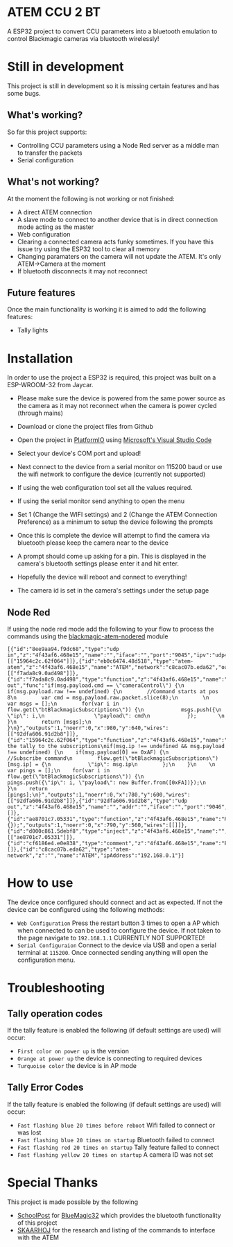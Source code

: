 # ATEM CCU 2 BT
A ESP32 project to convert CCU parameters into a bluetooth emulation to control Blackmagic cameras via bluetooth wirelessly!

# Still in development
This project is still in development so it is missing certain features and has some bugs.

## What's working?
So far this project supports:
- Controlling CCU parameters using a Node Red server as a middle man to transfer the packets
- Serial configuration

## What's not working?
At the moment the following is not working or not finished:
- A direct ATEM connection
- A slave mode to connect to another device that is in direct connection mode acting as the master
- Web configuration
- Clearing a connected camera acts funky sometimes. If you have this issue try using the ESP32 tool to clear all memory
- Changing paramaters on the camera will not update the ATEM. It's only ATEM->Camera at the moment
- If bluetooth disconnects it may not reconnect

## Future features
Once the main functionality is working it is aimed to add the following features:
- Tally lights

# Installation 
In order to use the project a ESP32 is required, this project was built on a ESP-WROOM-32 from Jaycar.

- Please make sure the device is powered from the same power source as the camera as it may not reconnect when the camera is power cycled (through mains)

- Download or clone the project files from Github
- Open the project in [PlatformIO](https://platformio.org/) using [Microsoft's Visual Studio Code](https://code.visualstudio.com/)
- Select your device's COM port and upload!

- Next connect to the device from a serial monitor on 115200 baud or use the wifi network to configure the device (currently not supported)
- If using the web configuration tool set all the values required.

- If using the serial monitor send anything to open the menu
- Set 1 (Change the WIFI settings) and 2 (Change the ATEM Connection Preference) as a minimum to setup the device following the prompts
- Once this is complete the device will attempt to find the camera via bluetooth please keep the camera near to the device
- A prompt should come up asking for a pin. This is displayed in the camera's bluetooth settings please enter it and hit enter.
- Hopefully the device will reboot and connect to everything!
- The camera id is set in the camera's settings under the setup page


## Node Red
If using the node red mode add the following to your flow to process the commands using the [blackmagic-atem-nodered](https://github.com/haydendonald/blackmagic-atem-nodered) module
```
[{"id":"8ee9aa94.f9dc68","type":"udp in","z":"4f43af6.468e15","name":"","iface":"","port":"9045","ipv":"udp4","multicast":"false","group":"","datatype":"buffer","x":620,"y":600,"wires":[["15964c2c.62f064"]]},{"id":"eb0c6474.48d518","type":"atem-atem","z":"4f43af6.468e15","name":"ATEM","network":"c8cac07b.eda62","outputMode":"supported","sendTime":"no","sendInitialData":"yes","sendStatusUpdates":"yes","x":810,"y":640,"wires":[["f7ada8c9.0ad498"]]},{"id":"f7ada8c9.0ad498","type":"function","z":"4f43af6.468e15","name":"Send out","func":"if(msg.payload.cmd == \"cameraControl\") {\n    if(msg.payload.raw !== undefined) {\n        //Command starts at pos 8\n        var cmd = msg.payload.raw.packet.slice(8);\n        \n        var msgs = [];\n        for(var i in flow.get(\"btBlackmagicSubscriptions\")) {\n            msgs.push({\n                \"ip\": i,\n                \"payload\": cmd\n            });       \n        }\n        return [msgs];\n    }\n}","outputs":1,"noerr":0,"x":980,"y":640,"wires":[["92dfa606.91d2b8"]]},{"id":"15964c2c.62f064","type":"function","z":"4f43af6.468e15","name":"Subscribe","func":"//Add the tally to the subscriptions\nif(msg.ip !== undefined && msg.payload !== undefined) {\n    if(msg.payload[0] == 0xAF) {\n        //Subscribe command\n        flow.get(\"btBlackmagicSubscriptions\")[msg.ip] = {\n            \"ip\": msg.ip\n        };\n    }\n    \n    var pings = [];\n    for(var i in flow.get(\"btBlackmagicSubscriptions\")) {\n        pings.push({\"ip\": i, \"payload\": new Buffer.from([0xFA])});\n    }\n    return [pings];\n}","outputs":1,"noerr":0,"x":780,"y":600,"wires":[["92dfa606.91d2b8"]]},{"id":"92dfa606.91d2b8","type":"udp out","z":"4f43af6.468e15","name":"","addr":"","iface":"","port":"9046","ipv":"udp4","outport":"","base64":false,"multicast":"false","x":1080,"y":600,"wires":[]},{"id":"ae8701c7.05331","type":"function","z":"4f43af6.468e15","name":"Reset","func":"flow.set(\"btBlackmagicSubscriptions\", {});","outputs":1,"noerr":0,"x":790,"y":560,"wires":[[]]},{"id":"d000c861.5debf8","type":"inject","z":"4f43af6.468e15","name":"","topic":"","payload":"","payloadType":"date","repeat":"","crontab":"","once":true,"onceDelay":0.1,"x":650,"y":560,"wires":[["ae8701c7.05331"]]},{"id":"cf6186e4.e0e838","type":"comment","z":"4f43af6.468e15","name":"BTBlackmagic","info":"","x":630,"y":500,"wires":[]},{"id":"c8cac07b.eda62","type":"atem-network","z":"","name":"ATEM","ipAddress":"192.168.0.1"}]
```

# How to use
The device once configured should connect and act as expected. If not the device can be configured using the following methods:
- ```Web Configuration``` Press the restart button 3 times to open a AP which when connected to can be used to configure the device. If not taken to the page navigate to ```192.168.1.1``` CURRENTLY NOT SUPPORTED!
- ```Serial Configuraion``` Connect to the device via USB and open a serial terminal at ```115200```. Once connected sending anything will open the configuration menu.

# Troubleshooting
## Tally operation codes
If the tally feature is enabled the following (if default settings are used) will occur:
- ```First color on power up``` is the version
- ```Orange at power up``` the device is connecting to required devices
- ```Turquoise color``` the device is in AP mode

## Tally Error Codes
If the tally feature is enabled the following (if default settings are used) will occur:
- ```Fast flashing blue 20 times before reboot``` Wifi failed to connect or was lost
- ```Fast flashing blue 20 times on startup``` Bluetooth failed to connect
- ```Fast flashing red 20 times on startup``` Tally feature failed to connect
- ```Fast flashing yellow 20 times on startup``` A camera ID was not set

# Special Thanks
This project is made possible by the following
- [SchoolPost](https://github.com/schoolpost/) for [BlueMagic32](https://github.com/schoolpost/BlueMagic32) which provides the bluetooth functionality of this project
- [SKAARHOJ](https://www.skaarhoj.com/) for the research and listing of the commands to interface with the ATEM